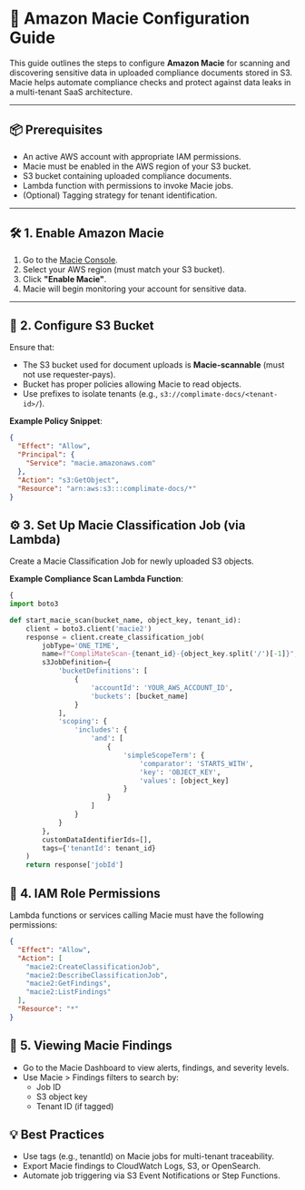 # 🚨 Amazon Macie Configuration Guide

This guide outlines the steps to configure **Amazon Macie** for scanning and discovering sensitive data in uploaded compliance documents stored in S3. Macie helps automate compliance checks and protect against data leaks in a multi-tenant SaaS architecture.

---

## 📦 Prerequisites

- An active AWS account with appropriate IAM permissions.
- Macie must be enabled in the AWS region of your S3 bucket.
- S3 bucket containing uploaded compliance documents.
- Lambda function with permissions to invoke Macie jobs.
- (Optional) Tagging strategy for tenant identification.

---

## 🛠️ 1. Enable Amazon Macie

1. Go to the [Macie Console](https://console.aws.amazon.com/macie/).
2. Select your AWS region (must match your S3 bucket).
3. Click **"Enable Macie"**.
4. Macie will begin monitoring your account for sensitive data.

---

## 📁 2. Configure S3 Bucket

Ensure that:
- The S3 bucket used for document uploads is **Macie-scannable** (must not use requester-pays).
- Bucket has proper policies allowing Macie to read objects.
- Use prefixes to isolate tenants (e.g., `s3://complimate-docs/<tenant-id>/`).

**Example Policy Snippet**:
```json
{
  "Effect": "Allow",
  "Principal": {
    "Service": "macie.amazonaws.com"
  },
  "Action": "s3:GetObject",
  "Resource": "arn:aws:s3:::complimate-docs/*"
}
```

## ⚙️ 3. Set Up Macie Classification Job (via Lambda)

Create a Macie Classification Job for newly uploaded S3 objects.

**Example Compliance Scan Lambda Function**:
```python
{
import boto3

def start_macie_scan(bucket_name, object_key, tenant_id):
    client = boto3.client('macie2')
    response = client.create_classification_job(
        jobType='ONE_TIME',
        name=f"CompliMateScan-{tenant_id}-{object_key.split('/')[-1]}",
        s3JobDefinition={
            'bucketDefinitions': [
                {
                    'accountId': 'YOUR_AWS_ACCOUNT_ID',
                    'buckets': [bucket_name]
                }
            ],
            'scoping': {
                'includes': {
                    'and': [
                        {
                            'simpleScopeTerm': {
                                'comparator': 'STARTS_WITH',
                                'key': 'OBJECT_KEY',
                                'values': [object_key]
                            }
                        }
                    ]
                }
            }
        },
        customDataIdentifierIds=[],
        tags={'tenantId': tenant_id}
    )
    return response['jobId']
```
## 🔐 4. IAM Role Permissions

Lambda functions or services calling Macie must have the following permissions:

```json
{
  "Effect": "Allow",
  "Action": [
    "macie2:CreateClassificationJob",
    "macie2:DescribeClassificationJob",
    "macie2:GetFindings",
    "macie2:ListFindings"
  ],
  "Resource": "*"
}
```
## 📁 5. Viewing Macie Findings

- Go to the Macie Dashboard to view alerts, findings, and severity levels.
- Use Macie > Findings filters to search by:
    - Job ID
    - S3 object key
    - Tenant ID (if tagged)
 
## 💡 Best Practices

- Use tags (e.g., tenantId) on Macie jobs for multi-tenant traceability.
- Export Macie findings to CloudWatch Logs, S3, or OpenSearch.
- Automate job triggering via S3 Event Notifications or Step Functions.
